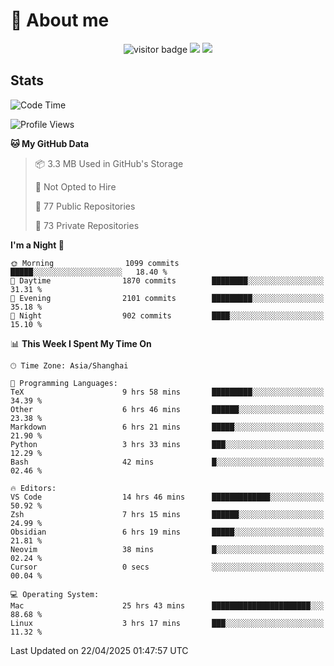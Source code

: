 <!-- ![](https://youpai.roccoshi.top/img/20200804214216.png) -->

# 🧐 About me
 
<p align="center">
<img src="https://visitor-badge.laobi.icu/badge?page_id=Lincest.Lincest&title=hits" alt="visitor badge"/>
<a href="mailto:imroccoshi@gmail.com"><img src="https://img.shields.io/badge/gmail-imroccoshi%40gmail.com-red"></a>
<a href="https://blog.roccoshi.top"><img src="https://img.shields.io/badge/blog-roccoshi-green"></a>
</p>

## Stats

<!--START_SECTION:waka-->
![Code Time](http://img.shields.io/badge/Code%20Time-2%2C468%20hrs%204%20mins-blue)

![Profile Views](http://img.shields.io/badge/Profile%20Views-0-blue)

**🐱 My GitHub Data** 

> 📦 3.3 MB Used in GitHub's Storage 
 > 
> 🚫 Not Opted to Hire
 > 
> 📜 77 Public Repositories 
 > 
> 🔑 73 Private Repositories 
 > 
**I'm a Night 🦉** 

```text
🌞 Morning                1099 commits        █████░░░░░░░░░░░░░░░░░░░░   18.40 % 
🌆 Daytime                1870 commits        ████████░░░░░░░░░░░░░░░░░   31.31 % 
🌃 Evening                2101 commits        █████████░░░░░░░░░░░░░░░░   35.18 % 
🌙 Night                  902 commits         ████░░░░░░░░░░░░░░░░░░░░░   15.10 % 
```


📊 **This Week I Spent My Time On** 

```text
🕑︎ Time Zone: Asia/Shanghai

💬 Programming Languages: 
TeX                      9 hrs 58 mins       █████████░░░░░░░░░░░░░░░░   34.39 % 
Other                    6 hrs 46 mins       ██████░░░░░░░░░░░░░░░░░░░   23.38 % 
Markdown                 6 hrs 21 mins       █████░░░░░░░░░░░░░░░░░░░░   21.90 % 
Python                   3 hrs 33 mins       ███░░░░░░░░░░░░░░░░░░░░░░   12.29 % 
Bash                     42 mins             █░░░░░░░░░░░░░░░░░░░░░░░░   02.46 % 

🔥 Editors: 
VS Code                  14 hrs 46 mins      █████████████░░░░░░░░░░░░   50.92 % 
Zsh                      7 hrs 15 mins       ██████░░░░░░░░░░░░░░░░░░░   24.99 % 
Obsidian                 6 hrs 19 mins       █████░░░░░░░░░░░░░░░░░░░░   21.81 % 
Neovim                   38 mins             █░░░░░░░░░░░░░░░░░░░░░░░░   02.24 % 
Cursor                   0 secs              ░░░░░░░░░░░░░░░░░░░░░░░░░   00.04 % 

💻 Operating System: 
Mac                      25 hrs 43 mins      ██████████████████████░░░   88.68 % 
Linux                    3 hrs 17 mins       ███░░░░░░░░░░░░░░░░░░░░░░   11.32 % 
```


 Last Updated on 22/04/2025 01:47:57 UTC
<!--END_SECTION:waka-->


